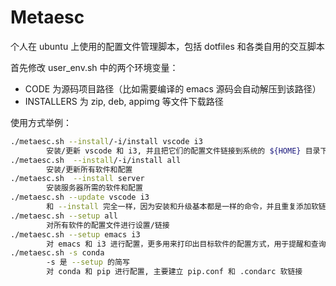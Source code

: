 # Metaesc

个人在 ubuntu 上使用的配置文件管理脚本，包括 dotfiles 和各类自用的交互脚本

首先修改 user_env.sh 中的两个环境变量：

- CODE 为源码项目路径（比如需要编译的 emacs 源码会自动解压到该路径）
- INSTALLERS 为 zip, deb, appimg 等文件下载路径

使用方式举例：

```bash
./metaesc.sh --install/-i/install vscode i3
        安装/更新 vscode 和 i3, 并且把它们的配置文件链接到系统的 ${HOME} 目录下
./metaesc.sh  --install/-i/install all
        安装/更新所有软件和配置
./metaesc.sh  --install server
        安装服务器所需的软件和配置
./metaesc.sh --update vscode i3
        和 --install 完全一样，因为安装和升级基本都是一样的命令，并且重复添加软链接配置并不会有什么副作用
./metaesc.sh --setup all
        对所有软件的配置文件进行设置/链接
./metaesc.sh --setup emacs i3
        对 emacs 和 i3 进行配置，更多用来打印出目标软件的配置方式，用于提醒和查询
./metaesc.sh -s conda
        -s 是 --setup 的简写
        对 conda 和 pip 进行配置, 主要建立 pip.conf 和 .condarc 软链接
```
